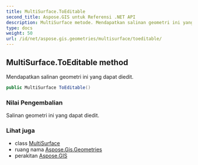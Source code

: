 ```yaml
---
title: MultiSurface.ToEditable
second_title: Aspose.GIS untuk Referensi .NET API
description: MultiSurface metode. Mendapatkan salinan geometri ini yang dapat diedit.
type: docs
weight: 50
url: /id/net/aspose.gis.geometries/multisurface/toeditable/
---
```

## MultiSurface.ToEditable method

Mendapatkan salinan geometri ini yang dapat diedit.

```csharp
public MultiSurface ToEditable()
```

### Nilai Pengembalian

Salinan geometri ini yang dapat diedit.

### Lihat juga

* class [MultiSurface](../)
* ruang nama [Aspose.Gis.Geometries](../../multisurface/)
* perakitan [Aspose.GIS](../../../)



